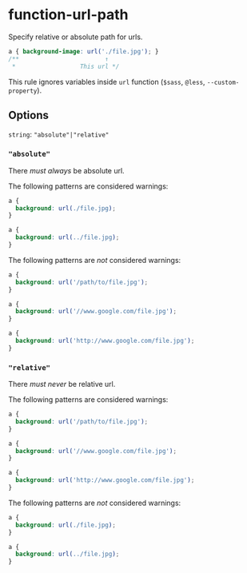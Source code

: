 # function-url-path

Specify relative or absolute path for urls.

```css
a { background-image: url('./file.jpg'); }
/**                        ↑ 
 *                  This url */
```

This rule ignores variables inside `url` function (`$sass`, `@less`, `--custom-property`).

## Options

`string`: `"absolute"|"relative"`

### `"absolute"`

There *must always* be absolute url.

The following patterns are considered warnings:

```css
a { 
  background: url(./file.jpg);
}
```

```css
a { 
  background: url(../file.jpg);
}
```

The following patterns are *not* considered warnings:

```css
a {
  background: url('/path/to/file.jpg');
}
```

```css
a {
  background: url('//www.google.com/file.jpg'); 
}
```

```css
a {
  background: url('http://www.google.com/file.jpg');
}
```

### `"relative"`

There *must never* be relative url.

The following patterns are considered warnings:

```css
a {
  background: url('/path/to/file.jpg');
}
```

```css
a {
  background: url('//www.google.com/file.jpg');
}
```

```css
a {
  background: url('http://www.google.com/file.jpg');
}
```

The following patterns are *not* considered warnings:

```css
a {
  background: url(./file.jpg);
}
```

```css
a {
  background: url(../file.jpg);
}
```

